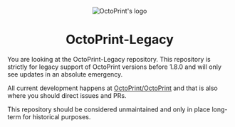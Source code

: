 <p align="center"><img src="https://octoprint.org/assets/img/logo.png" alt="OctoPrint's logo" /></p>

<h1 align="center">OctoPrint-Legacy</h1>

You are looking at the OctoPrint-Legacy repository. This repository is strictly
for legacy support of OctoPrint versions before 1.8.0 and will only see updates
in an absolute emergency.

All current development happens at [OctoPrint/OctoPrint](https://github.com/OctoPrint/OctoPrint)
and that is also where you should direct issues and PRs.

This repository should be considered unmaintained and only in place long-term for
historical purposes.
